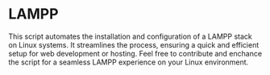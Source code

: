 # LAMPP
This script automates the installation and configuration of a LAMPP stack on Linux systems. It streamlines the process, ensuring a quick and efficient setup for web development or hosting. Feel free to contribute and enchance the script for a seamless LAMPP experience on your Linux environment.
